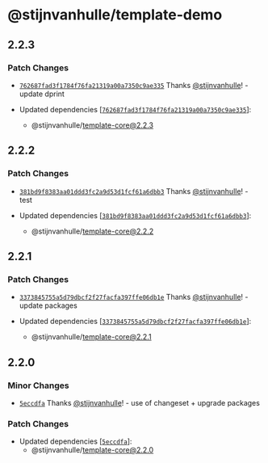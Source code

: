 # @stijnvanhulle/template-demo

## 2.2.3

### Patch Changes

- [`762687fad3f1784f76fa21319a00a7350c9ae335`](https://github.com/stijnvanhulle/template/commit/762687fad3f1784f76fa21319a00a7350c9ae335) Thanks [@stijnvanhulle](https://github.com/stijnvanhulle)! - update dprint

- Updated dependencies [[`762687fad3f1784f76fa21319a00a7350c9ae335`](https://github.com/stijnvanhulle/template/commit/762687fad3f1784f76fa21319a00a7350c9ae335)]:
  - @stijnvanhulle/template-core@2.2.3

## 2.2.2

### Patch Changes

- [`381bd9f8383aa01ddd3fc2a9d53d1fcf61a6dbb3`](https://github.com/stijnvanhulle/template/commit/381bd9f8383aa01ddd3fc2a9d53d1fcf61a6dbb3) Thanks [@stijnvanhulle](https://github.com/stijnvanhulle)! - test

- Updated dependencies [[`381bd9f8383aa01ddd3fc2a9d53d1fcf61a6dbb3`](https://github.com/stijnvanhulle/template/commit/381bd9f8383aa01ddd3fc2a9d53d1fcf61a6dbb3)]:
  - @stijnvanhulle/template-core@2.2.2

## 2.2.1

### Patch Changes

- [`3373845755a5d79dbcf2f27facfa397ffe06db1e`](https://github.com/stijnvanhulle/template/commit/3373845755a5d79dbcf2f27facfa397ffe06db1e) Thanks [@stijnvanhulle](https://github.com/stijnvanhulle)! - update packages

- Updated dependencies [[`3373845755a5d79dbcf2f27facfa397ffe06db1e`](https://github.com/stijnvanhulle/template/commit/3373845755a5d79dbcf2f27facfa397ffe06db1e)]:
  - @stijnvanhulle/template-core@2.2.1

## 2.2.0

### Minor Changes

- [`5eccdfa`](https://github.com/stijnvanhulle/template/commit/5eccdfa5f9a7790aadde0ae02605bdd362aebf99) Thanks [@stijnvanhulle](https://github.com/stijnvanhulle)! - use of changeset + upgrade packages

### Patch Changes

- Updated dependencies [[`5eccdfa`](https://github.com/stijnvanhulle/template/commit/5eccdfa5f9a7790aadde0ae02605bdd362aebf99)]:
  - @stijnvanhulle/template-core@2.2.0
